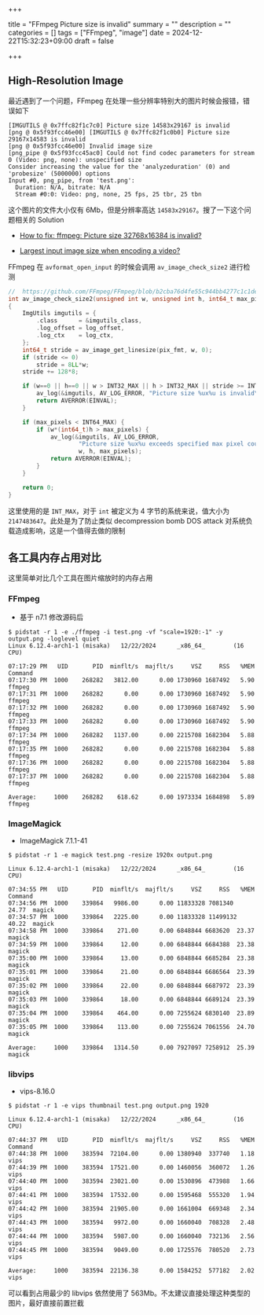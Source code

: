 +++

title = "FFmpeg Picture size is invalid"
summary = ""
description = ""
categories = []
tags = ["FFmpeg",  "image"]
date = 2024-12-22T15:32:23+09:00
draft = false

+++





## High-Resolution Image



最近遇到了一个问题，FFmpeg 在处理一些分辨率特别大的图片时候会报错，错误如下

```
[IMGUTILS @ 0x7ffc82f1c7c0] Picture size 14583x29167 is invalid
[png @ 0x5f93fcc46e00] [IMGUTILS @ 0x7ffc82f1c0b0] Picture size 29167x14583 is invalid
[png @ 0x5f93fcc46e00] Invalid image size
[png_pipe @ 0x5f93fcc45ac0] Could not find codec parameters for stream 0 (Video: png, none): unspecified size
Consider increasing the value for the 'analyzeduration' (0) and 'probesize' (5000000) options
Input #0, png_pipe, from 'test.png':
  Duration: N/A, bitrate: N/A
  Stream #0:0: Video: png, none, 25 fps, 25 tbr, 25 tbn
```

这个图片的文件大小仅有 6Mb，但是分辨率高达 `14583x29167`。搜了一下这个问题相关的 Solution

- [How to fix: ffmpeg: Picture size 32768x16384 is invalid?](https://video.stackexchange.com/questions/28408/how-to-fix-ffmpeg-picture-size-32768x16384-is-invalid)

- [Largest input image size when encoding a video?](https://video.stackexchange.com/questions/21000/largest-input-image-size-when-encoding-a-video)

FFmpeg 在 `avformat_open_input` 的时候会调用 `av_image_check_size2` 进行检测

```c
//  https://github.com/FFmpeg/FFmpeg/blob/b2cba76d4fe55c944bb4277c1c1def8597c1106b/libavutil/imgutils.c#L301-L304
int av_image_check_size2(unsigned int w, unsigned int h, int64_t max_pixels, enum AVPixelFormat pix_fmt, int log_offset, void *log_ctx)
{
    ImgUtils imgutils = {
        .class      = &imgutils_class,
        .log_offset = log_offset,
        .log_ctx    = log_ctx,
    };
    int64_t stride = av_image_get_linesize(pix_fmt, w, 0);
    if (stride <= 0)
        stride = 8LL*w;
    stride += 128*8;

    if (w==0 || h==0 || w > INT32_MAX || h > INT32_MAX || stride >= INT_MAX || stride*(h + 128ULL) >= INT_MAX) {
        av_log(&imgutils, AV_LOG_ERROR, "Picture size %ux%u is invalid\n", w, h);
        return AVERROR(EINVAL);
    }

    if (max_pixels < INT64_MAX) {
        if (w*(int64_t)h > max_pixels) {
            av_log(&imgutils, AV_LOG_ERROR,
                    "Picture size %ux%u exceeds specified max pixel count %"PRId64", see the documentation if you wish to increase it\n",
                    w, h, max_pixels);
            return AVERROR(EINVAL);
        }
    }

    return 0;
}
```

这里使用的是 `INT_MAX`，对于 `int` 被定义为 4 字节的系统来说，值大小为 `2147483647`。此处是为了防止类似 decompression bomb DOS attack 对系统负载造成影响，这是一个值得去做的限制



## 各工具内存占用对比

这里简单对比几个工具在图片缩放时的内存占用



### FFmpeg

- 基于 n7.1 修改源码后

```
$ pidstat -r 1 -e ./ffmpeg -i test.png -vf "scale=1920:-1" -y output.png -loglevel quiet
Linux 6.12.4-arch1-1 (misaka)   12/22/2024      _x86_64_        (16 CPU)

07:17:29 PM   UID       PID  minflt/s  majflt/s     VSZ     RSS   %MEM  Command
07:17:30 PM  1000    268282   3812.00      0.00 1730960 1687492   5.90  ffmpeg
07:17:31 PM  1000    268282      0.00      0.00 1730960 1687492   5.90  ffmpeg
07:17:32 PM  1000    268282      0.00      0.00 1730960 1687492   5.90  ffmpeg
07:17:33 PM  1000    268282      0.00      0.00 1730960 1687492   5.90  ffmpeg
07:17:34 PM  1000    268282   1137.00      0.00 2215708 1682304   5.88  ffmpeg
07:17:35 PM  1000    268282      0.00      0.00 2215708 1682304   5.88  ffmpeg
07:17:36 PM  1000    268282      0.00      0.00 2215708 1682304   5.88  ffmpeg
07:17:37 PM  1000    268282      0.00      0.00 2215708 1682304   5.88  ffmpeg

Average:     1000    268282    618.62      0.00 1973334 1684898   5.89  ffmpeg
```



### ImageMagick

- ImageMagick 7.1.1-41

```
$ pidstat -r 1 -e magick test.png -resize 1920x output.png

Linux 6.12.4-arch1-1 (misaka)   12/22/2024      _x86_64_        (16 CPU)

07:34:55 PM   UID       PID  minflt/s  majflt/s     VSZ     RSS   %MEM  Command
07:34:56 PM  1000    339864   9986.00      0.00 11833328 7081340  24.77  magick
07:34:57 PM  1000    339864   2225.00      0.00 11833328 11499132  40.22  magick
07:34:58 PM  1000    339864    271.00      0.00 6848844 6683620  23.37  magick
07:34:59 PM  1000    339864     12.00      0.00 6848844 6684388  23.38  magick
07:35:00 PM  1000    339864     13.00      0.00 6848844 6685284  23.38  magick
07:35:01 PM  1000    339864     21.00      0.00 6848844 6686564  23.39  magick
07:35:02 PM  1000    339864     22.00      0.00 6848844 6687972  23.39  magick
07:35:03 PM  1000    339864     18.00      0.00 6848844 6689124  23.39  magick
07:35:04 PM  1000    339864    464.00      0.00 7255624 6830140  23.89  magick
07:35:05 PM  1000    339864    113.00      0.00 7255624 7061556  24.70  magick

Average:     1000    339864   1314.50      0.00 7927097 7258912  25.39  magick
```



### libvips

- vips-8.16.0

```
$ pidstat -r 1 -e vips thumbnail test.png output.png 1920

Linux 6.12.4-arch1-1 (misaka)   12/22/2024      _x86_64_        (16 CPU)

07:44:37 PM   UID       PID  minflt/s  majflt/s     VSZ     RSS   %MEM  Command
07:44:38 PM  1000    383594  72104.00      0.00 1380940  337740   1.18  vips
07:44:39 PM  1000    383594  17521.00      0.00 1460056  360072   1.26  vips
07:44:40 PM  1000    383594  23021.00      0.00 1530896  473988   1.66  vips
07:44:41 PM  1000    383594  17532.00      0.00 1595468  555320   1.94  vips
07:44:42 PM  1000    383594  21905.00      0.00 1661004  669348   2.34  vips
07:44:43 PM  1000    383594   9972.00      0.00 1660040  708328   2.48  vips
07:44:44 PM  1000    383594   5987.00      0.00 1660040  732136   2.56  vips
07:44:45 PM  1000    383594   9049.00      0.00 1725576  780520   2.73  vips

Average:     1000    383594  22136.38      0.00 1584252  577182   2.02  vips
```



可以看到占用最少的 libvips 依然使用了 563Mb。不太建议直接处理这种类型的图片，最好直接前置拦截
